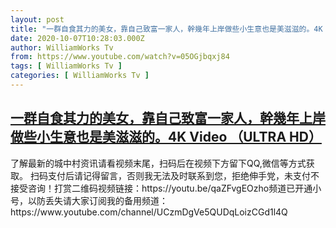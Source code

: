```yaml
---
layout: post
title: "一群自食其力的美女，靠自己致富一家人，幹幾年上岸做些小生意也是美滋滋的。4K Video （ULTRA HD）"
date: 2020-10-07T10:28:03.000Z
author: WilliamWorks Tv
from: https://www.youtube.com/watch?v=05OGjbqxj84
tags: [ WilliamWorks Tv ]
categories: [ WilliamWorks Tv ]
---
```

<!--1602066483000-->
[一群自食其力的美女，靠自己致富一家人，幹幾年上岸做些小生意也是美滋滋的。4K Video （ULTRA HD）](https://www.youtube.com/watch?v=05OGjbqxj84)
------

<div>
了解最新的城中村资讯请看视频末尾，扫码后在视频下方留下QQ,微信等方式获取。 扫码支付后请记得留言，否则我无法及时联系到您，拒绝伸手党，未支付不接受咨询！打赏二维码视频链接：https://youtu.be/qaZFvgEOzho频道已开通小号，以防丢失请大家订阅我的备用频道：https://www.youtube.com/channel/UCzmDgVe5QUDqLoizCGd1l4Q
</div>
